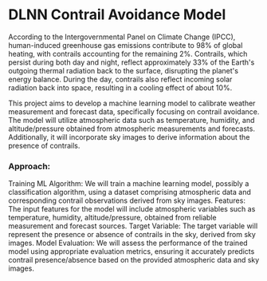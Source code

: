 # DLNN Contrail Avoidance Model
According to the Intergovernmental Panel on Climate Change (IPCC), human-induced greenhouse gas emissions contribute to 98% of global heating, with contrails accounting for the remaining 2%. Contrails, which persist during both day and night, reflect approximately 33% of the Earth's outgoing thermal radiation back to the surface, disrupting the planet's energy balance. During the day, contrails also reflect incoming solar radiation back into space, resulting in a cooling effect of about 10%.

This project aims to develop a machine learning model to calibrate weather measurement and forecast data, specifically focusing on contrail avoidance. The model will utilize atmospheric data such as temperature, humidity, and altitude/pressure obtained from atmospheric measurements and forecasts. Additionally, it will incorporate sky images to derive information about the presence of contrails.


### Approach:

Training ML Algorithm: We will train a machine learning model, possibly a classification algorithm, using a dataset comprising atmospheric data and corresponding contrail observations derived from sky images.
Features: The input features for the model will include atmospheric variables such as temperature, humidity, altitude/pressure, obtained from reliable measurement and forecast sources.
Target Variable: The target variable will represent the presence or absence of contrails in the sky, derived from sky images.
Model Evaluation: We will assess the performance of the trained model using appropriate evaluation metrics, ensuring it accurately predicts contrail presence/absence based on the provided atmospheric data and sky images.
